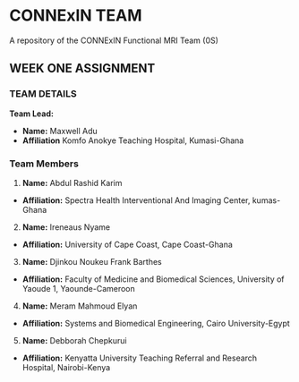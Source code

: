 # CONNExIN TEAM
A repository of the CONNExIN Functional MRI Team (0S)

## WEEK ONE ASSIGNMENT
### TEAM DETAILS 
**Team Lead:**
- **Name:** Maxwell Adu
- **Affiliation** Komfo Anokye Teaching Hospital, Kumasi-Ghana 

### Team Members 
1. **Name:** Abdul Rashid Karim
  -  **Affiliation:** Spectra Health Interventional And Imaging Center, kumas-Ghana
2. **Name:** Ireneaus Nyame 
  - **Affiliation:** University of Cape Coast, Cape Coast-Ghana
3. **Name:** Djinkou Noukeu Frank Barthes
  - **Affiliation:** Faculty of Medicine and Biomedical Sciences, University of Yaoude 1, Yaounde-Cameroon 
4. **Name:** Meram Mahmoud Elyan 
  - **Affiliation:** Systems and Biomedical Engineering, Cairo University-Egypt
5. **Name:** Debborah Chepkurui
  - **Affiliation:** Kenyatta University Teaching Referral and Research Hospital, Nairobi-Kenya 

